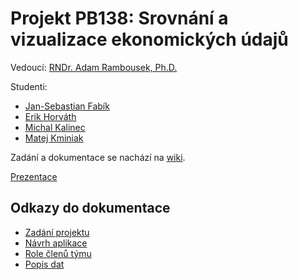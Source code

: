 # Projekt PB138: Srovnání a vizualizace ekonomických údajů

Vedoucí: [RNDr. Adam Rambousek, Ph.D.](https://is.muni.cz/auth/osoba/60380)

Studenti:
- [Jan-Sebastian Fabík](https://is.muni.cz/auth/osoba/433385)
- [Erik Horváth](https://is.muni.cz/auth/osoba/445426)
- [Michal Kalinec](https://is.muni.cz/auth/osoba/444505)
- [Matej Kminiak](https://is.muni.cz/auth/osoba/444487)

Zadání a dokumentace se nachází na [wiki](https://github.com/fabik/pb138-project/wiki).

[Prezentace](https://docs.google.com/presentation/d/1YBV20AoFXUpHA9zRh6vIg_dJr_ZMUT7VgbGj69w3sMs/edit)

## Odkazy do dokumentace

- [Zadání projektu](https://github.com/fabik/pb138-project/wiki)
- [Návrh aplikace](https://github.com/fabik/pb138-project/wiki/N%C3%A1vrh-aplikace)
- [Role členů týmu](https://github.com/fabik/pb138-project/wiki/Role-%C4%8Dlen%C5%AF-t%C3%BDmu)
- [Popis dat](https://github.com/fabik/pb138-project/wiki/Data)
